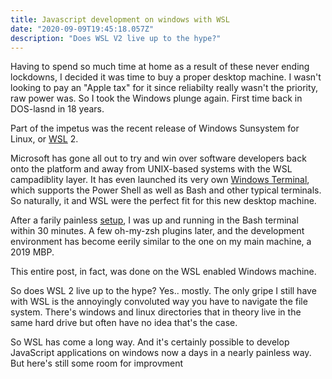 ```yaml
---
title: Javascript development on windows with WSL
date: "2020-09-09T19:45:18.057Z"
description: "Does WSL V2 live up to the hype?"
---
```


Having to spend so much time at home as a result of these never ending lockdowns, I decided it was time to buy a proper desktop machine. I wasn't looking to pay an "Apple tax" for it since reliabilty really wasn't the priority, raw power was. So I took the Windows plunge again. First time back in DOS-lasnd in 18 years.

Part of the impetus was the recent release of Windows Sunsystem for Linux, or [WSL](https://docs.microsoft.com/en-us/windows/wsl/wsl2-index) 2.

Microsoft has gone all out to try and win over software developers back onto the platform and away from UNIX-based systems with the WSL campadiblity layer. It has even launched its very own [Windows Terminal](https://www.microsoft.com/en-us/p/windows-terminal/9n0dx20hk701?activetab=pivot:overviewtab), which supports the Power Shell as well as Bash and other typical terminals. So naturally, it and WSL were the perfect fit for this new desktop machine.

After a farily painless [setup](https://docs.microsoft.com/en-us/windows/wsl/install-win10), I was up and running in the Bash terminal within 30 minutes. A few oh-my-zsh plugins later, and the development environment has become eerily similar to the one on my main machine, a 2019 MBP.

This entire post, in fact, was done on the WSL enabled Windows machine.

So does WSL 2 live up to the hype? Yes.. mostly. The only gripe I still have with WSL is the annoyingly convoluted way you have to navigate the file system. There's windows and linux directories that in theory live in the same hard drive but often have no idea that's the case.

So WSL has come a long way. And it's certainly possible to develop JavaScript applications on windows now a days in a nearly painless way. But here's still some room for improvment